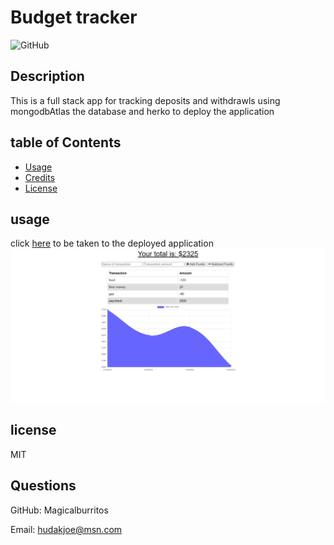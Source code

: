 

  # Budget tracker

  ![GitHub](https://img.shields.io/github/license/Magicalburritos/Budget-tracker19)
  
## Description

This is a full stack app for tracking deposits and withdrawls using mongodbAtlas the database and herko to deploy the application

## table of Contents
* [Usage](#usage)
* [Credits](#credits)
* [License](#license)

## usage
click [here](https://morning-reef-57138.herokuapp.com/) to be taken to the deployed application
 ![screenshot of deployed application](/budget-Demo.png)
 
## license
MIT

## Questions

GitHub: Magicalburritos

Email: hudakjoe@msn.com
